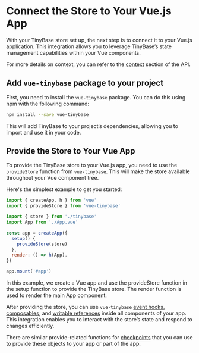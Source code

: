 # Connect the Store to Your Vue.js App

With your TinyBase store set up, the next step is to connect it to your Vue.js application. This integration allows you to leverage TinyBase’s state management capabilities within your Vue components.

For more details on context, you can refer to the [context](/api/store/context) section of the API.

## Add `vue-tinybase` package to your project

First, you need to install the `vue-tinybase` package. You can do this using npm with the following command:

```bash
npm install --save vue-tinybase
```

This will add TinyBase to your project’s dependencies, allowing you to import and use it in your code.

## Provide the Store to Your Vue App

To provide the TinyBase store to your Vue.js app, you need to use the `provideStore` function from `vue-tinybase`. This will make the store available throughout your Vue component tree.

Here's the simplest example to get you started:

```js
import { createApp, h } from 'vue'
import { provideStore } from 'vue-tinybase'

import { store } from './tinybase'
import App from './App.vue'

const app = createApp({
  setup() {
    provideStore(store)
  },
  render: () => h(App),
})

app.mount('#app')
```

In this example, we create a Vue app and use the provideStore function in the setup function to provide the TinyBase store. The render function is used to render the main App component.

After providing the store, you can use `vue-tinybase` [event hooks](/api/store/events), [composables](/api/store/composables), and [writable references](/api/store/references) inside all components of your app. This integration enables you to interact with the store’s state and respond to changes efficiently.

There are similar provide-related functions for [checkpoints](/api/checkpoints/context) that you can use to provide these objects to your app or part of the app.
